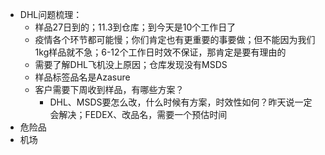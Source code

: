 - DHL问题梳理：
	- 样品27日到的；11.3到仓库；到今天是10个工作日了
	- 疫情各个环节都可能慢；你们肯定也有更重要的事要做；但不能因为我们1kg样品就不急；6-12个工作日时效不保证，那肯定是要有理由的
	- 需要了解DHL飞机没上原因；仓库发现没有MSDS
	- 样品标签品名是Azasure
	- 客户需要下周收到样品，有哪些方案？
		- DHL、MSDS要怎么改，什么时候有方案，时效性如何？昨天说一定会解决；FEDEX、改品名，需要一个预估时间
- 危险品
- 机场